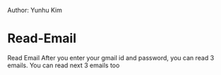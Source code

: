 Author: Yunhu Kim
# Read-Email
Read Email
After you enter your gmail id and password, you can read 3 emails. 
You can read next 3 emails too
